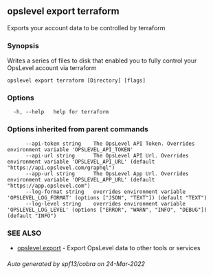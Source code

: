 ## opslevel export terraform

Exports your account data to be controlled by terraform

### Synopsis

Writes a series of files to disk that enabled you to fully control your OpsLevel account via terraform

```
opslevel export terraform [Directory] [flags]
```

### Options

```
  -h, --help   help for terraform
```

### Options inherited from parent commands

```
      --api-token string    The OpsLevel API Token. Overrides environment variable 'OPSLEVEL_API_TOKEN'
      --api-url string      The OpsLevel API Url. Overrides environment variable 'OPSLEVEL_API_URL' (default "https://api.opslevel.com/graphql")
      --app-url string      The OpsLevel App Url. Overrides environment variable 'OPSLEVEL_APP_URL' (default "https://app.opslevel.com")
      --log-format string   overrides environment variable 'OPSLEVEL_LOG_FORMAT' (options ["JSON", "TEXT"]) (default "TEXT")
      --log-level string    overrides environment variable 'OPSLEVEL_LOG_LEVEL' (options ["ERROR", "WARN", "INFO", "DEBUG"]) (default "INFO")
```

### SEE ALSO

* [opslevel export](opslevel_export.md)	 - Export OpsLevel data to other tools or services

###### Auto generated by spf13/cobra on 24-Mar-2022

